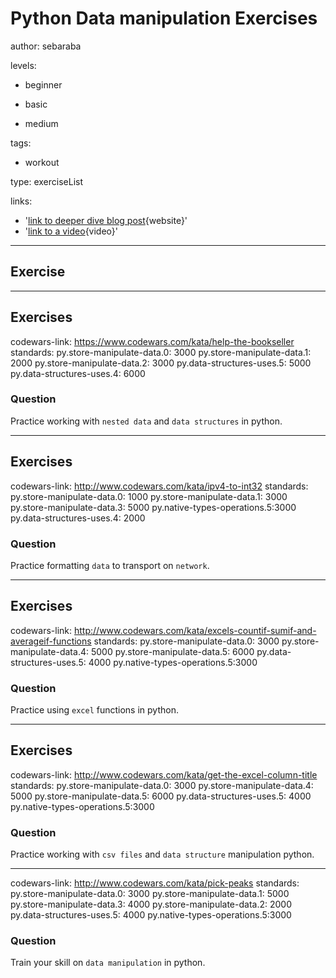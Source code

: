 # Python Data manipulation Exercises
author: sebaraba

levels:

  - beginner

  - basic

  - medium


tags:

  - workout


type: exerciseList

links:

  - '[link to deeper dive blog post](https://www.analyticsvidhya.com/blog/2016/01/12-pandas-techniques-python-data-manipulation/){website}'
  - '[link to a video](https://www.youtube.com/watch?v=Iqjy9UqKKuo){video}'

---
## Exercise
---
## Exercises
codewars-link: https://www.codewars.com/kata/help-the-bookseller
standards:
  py.store-manipulate-data.0: 3000
  py.store-manipulate-data.1: 2000
  py.store-manipulate-data.2: 3000
  py.data-structures-uses.5: 5000
  py.data-structures-uses.4: 6000
### Question
Practice working with `nested data` and `data structures` in python.

---
## Exercises
codewars-link: http://www.codewars.com/kata/ipv4-to-int32
standards:
  py.store-manipulate-data.0: 1000
  py.store-manipulate-data.1: 3000
  py.store-manipulate-data.3: 5000
  py.native-types-operations.5:3000
  py.data-structures-uses.4: 2000
### Question
Practice formatting `data` to transport on `network`.

---
## Exercises
codewars-link: http://www.codewars.com/kata/excels-countif-sumif-and-averageif-functions
standards:
  py.store-manipulate-data.0: 3000
  py.store-manipulate-data.4: 5000
  py.store-manipulate-data.5: 6000
  py.data-structures-uses.5: 4000
  py.native-types-operations.5:3000
### Question
Practice using `excel` functions in python.

---
## Exercises
codewars-link: http://www.codewars.com/kata/get-the-excel-column-title
standards:
  py.store-manipulate-data.0: 3000
  py.store-manipulate-data.4: 5000
  py.store-manipulate-data.5: 6000
  py.data-structures-uses.5: 4000
  py.native-types-operations.5:3000
### Question
Practice working with `csv files` and `data structure` manipulation python.

---
codewars-link: http://www.codewars.com/kata/pick-peaks
standards:
  py.store-manipulate-data.0: 3000
  py.store-manipulate-data.1: 5000
  py.store-manipulate-data.3: 4000
  py.store-manipulate-data.2: 2000
  py.data-structures-uses.5: 4000
  py.native-types-operations.5:3000
### Question
Train your skill on `data manipulation` in python.
